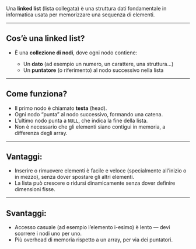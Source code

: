 Una **linked list** (lista collegata) è una struttura dati fondamentale in informatica usata per memorizzare una sequenza di elementi.

---

## Cos’è una linked list?

* È una **collezione di nodi**, dove ogni nodo contiene:

  * Un **dato** (ad esempio un numero, un carattere, una struttura...)
  * Un **puntatore** (o riferimento) al nodo successivo nella lista

---

## Come funziona?

* Il primo nodo è chiamato **testa** (head).
* Ogni nodo “punta” al nodo successivo, formando una catena.
* L’ultimo nodo punta a `NULL`, che indica la fine della lista.
* Non è necessario che gli elementi siano contigui in memoria, a differenza degli array.

---

## Vantaggi:

* Inserire o rimuovere elementi è facile e veloce (specialmente all’inizio o in mezzo), senza dover spostare gli altri elementi.
* La lista può crescere o ridursi dinamicamente senza dover definire dimensioni fisse.

---

## Svantaggi:

* Accesso casuale (ad esempio l’elemento i-esimo) è lento — devi scorrere i nodi uno per uno.
* Più overhead di memoria rispetto a un array, per via dei puntatori.
